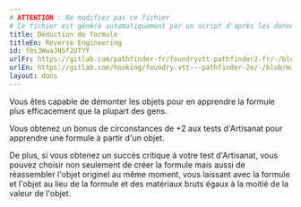 ```yaml
---
# ATTENTION : Ne modifiez pas ce fichier
# Ce fichier est généré automatiquement par un script d'après les données du module Foundry VTT officiel et de sa traduction
title: Déduction de formule
titleEn: Reverse Engineering
id: f0s3WwaJN5f2UTYY
urlFr: https://gitlab.com/pathfinder-fr/foundryvtt-pathfinder2-fr/-/blob/master/data/feats/f0s3WwaJN5f2UTYY.htm
urlEn: https://gitlab.com/hooking/foundry-vtt---pathfinder-2e/-/blob/master/packs/data/feats.db/reverse-engineering.json
layout: dons
---
```

Vous êtes capable de démonter les objets pour en apprendre la formule plus efficacement que la plupart des gens.

Vous obtenez un bonus de circonstances de +2 aux tests d'Artisanat pour apprendre une formule à partir d'un objet.

De plus, si vous obtenez un succès critique à votre test d'Artisanat, vous pouvez choisir non seulement de créer la formule mais aussi de réassembler l'objet originel au même moment, vous laissant avec la formule et l'objet au lieu de la formule et des matériaux bruts égaux à la moitié de la valeur de l'objet.
